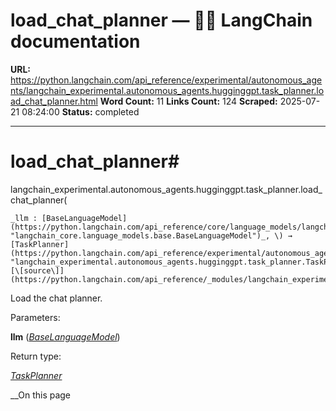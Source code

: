 # load_chat_planner — 🦜🔗 LangChain  documentation

**URL:** https://python.langchain.com/api_reference/experimental/autonomous_agents/langchain_experimental.autonomous_agents.hugginggpt.task_planner.load_chat_planner.html
**Word Count:** 11
**Links Count:** 124
**Scraped:** 2025-07-21 08:24:00
**Status:** completed

---

# load\_chat\_planner\#

langchain\_experimental.autonomous\_agents.hugginggpt.task\_planner.load\_chat\_planner\(

    _llm : [BaseLanguageModel](https://python.langchain.com/api_reference/core/language_models/langchain_core.language_models.base.BaseLanguageModel.html#langchain_core.language_models.base.BaseLanguageModel "langchain_core.language_models.base.BaseLanguageModel")_, \) → [TaskPlanner](https://python.langchain.com/api_reference/experimental/autonomous_agents/langchain_experimental.autonomous_agents.hugginggpt.task_planner.TaskPlanner.html#langchain_experimental.autonomous_agents.hugginggpt.task_planner.TaskPlanner "langchain_experimental.autonomous_agents.hugginggpt.task_planner.TaskPlanner")[\[source\]](https://python.langchain.com/api_reference/_modules/langchain_experimental/autonomous_agents/hugginggpt/task_planner.html#load_chat_planner)\#     

Load the chat planner.

Parameters:     

**llm** \([_BaseLanguageModel_](https://python.langchain.com/api_reference/core/language_models/langchain_core.language_models.base.BaseLanguageModel.html#langchain_core.language_models.base.BaseLanguageModel "langchain_core.language_models.base.BaseLanguageModel")\)

Return type:     

[_TaskPlanner_](https://python.langchain.com/api_reference/experimental/autonomous_agents/langchain_experimental.autonomous_agents.hugginggpt.task_planner.TaskPlanner.html#langchain_experimental.autonomous_agents.hugginggpt.task_planner.TaskPlanner "langchain_experimental.autonomous_agents.hugginggpt.task_planner.TaskPlanner")

__On this page